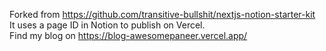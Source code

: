 Forked from https://github.com/transitive-bullshit/nextjs-notion-starter-kit  
It uses a page ID in Notion to publish on Vercel.  
Find my blog on https://blog-awesomepaneer.vercel.app/

